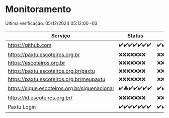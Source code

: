 # Monitoramento

Última verificação: 05/12/2024 05:12:00 -03

|Serviço|Status|Últimas 24h|
|---|---|---|
|https://github.com|<span title="2024-11-28: OK=23">✔️</span><span title="2024-11-29: OK=23">✔️</span><span title="2024-11-30: OK=23">✔️</span><span title="2024-12-01: OK=23">✔️</span><span title="2024-12-02: OK=23">✔️</span><span title="2024-12-03: OK=23">✔️</span><span title="2024-12-04: OK=7">✔️</span>|<span title="04/12/2024 05:12:00 -03 : 200">✔️</span><span title="04/12/2024 06:09:00 -03 : 200">✔️</span><span title="04/12/2024 07:10:00 -03 : 200">✔️</span><span title="04/12/2024 08:08:00 -03 : 200">✔️</span><span title="04/12/2024 09:16:00 -03 : 200">✔️</span><span title="04/12/2024 10:20:00 -03 : 200">✔️</span><span title="04/12/2024 11:09:00 -03 : 200">✔️</span><span title="04/12/2024 12:09:00 -03 : 200">✔️</span><span title="04/12/2024 13:11:00 -03 : 200">✔️</span><span title="04/12/2024 14:08:00 -03 : 200">✔️</span><span title="04/12/2024 15:12:00 -03 : 200">✔️</span><span title="04/12/2024 16:09:00 -03 : 200">✔️</span><span title="04/12/2024 17:10:00 -03 : 200">✔️</span><span title="04/12/2024 18:08:00 -03 : 200">✔️</span><span title="04/12/2024 19:08:00 -03 : 200">✔️</span><span title="04/12/2024 20:08:00 -03 : 200">✔️</span><span title="04/12/2024 21:44:00 -03 : 200">✔️</span><span title="04/12/2024 23:22:00 -03 : 200">✔️</span><span title="05/12/2024 00:28:00 -03 : 200">✔️</span><span title="05/12/2024 01:11:00 -03 : 200">✔️</span><span title="05/12/2024 02:09:00 -03 : 200">✔️</span><span title="05/12/2024 03:13:00 -03 : 200">✔️</span><span title="05/12/2024 04:09:00 -03 : 200">✔️</span><span title="05/12/2024 05:12:00 -03 : 200">✔️</span>|
|https://paxtu.escoteiros.org.br|<span title="2024-11-28: Falhas=23">❌</span><span title="2024-11-29: Falhas=23">❌</span><span title="2024-11-30: Falhas=23">❌</span><span title="2024-12-01: Falhas=23">❌</span><span title="2024-12-02: Falhas=23">❌</span><span title="2024-12-03: Falhas=23">❌</span><span title="2024-12-04: Falhas=7">❌</span>|<span title="04/12/2024 05:12:00 -03 : 403">❌</span><span title="04/12/2024 06:09:00 -03 : 403">❌</span><span title="04/12/2024 07:10:00 -03 : 403">❌</span><span title="04/12/2024 08:08:00 -03 : 403">❌</span><span title="04/12/2024 09:16:00 -03 : 403">❌</span><span title="04/12/2024 10:20:00 -03 : 403">❌</span><span title="04/12/2024 11:09:00 -03 : 403">❌</span><span title="04/12/2024 12:09:00 -03 : 403">❌</span><span title="04/12/2024 13:11:00 -03 : 403">❌</span><span title="04/12/2024 14:08:00 -03 : 403">❌</span><span title="04/12/2024 15:12:00 -03 : 403">❌</span><span title="04/12/2024 16:09:00 -03 : 403">❌</span><span title="04/12/2024 17:10:00 -03 : 403">❌</span><span title="04/12/2024 18:08:00 -03 : 403">❌</span><span title="04/12/2024 19:08:00 -03 : 403">❌</span><span title="04/12/2024 20:08:00 -03 : 403">❌</span><span title="04/12/2024 21:44:00 -03 : 403">❌</span><span title="04/12/2024 23:22:00 -03 : 403">❌</span><span title="05/12/2024 00:28:00 -03 : 403">❌</span><span title="05/12/2024 01:11:00 -03 : 403">❌</span><span title="05/12/2024 02:09:00 -03 : 403">❌</span><span title="05/12/2024 03:13:00 -03 : 403">❌</span><span title="05/12/2024 04:09:00 -03 : 403">❌</span><span title="05/12/2024 05:12:00 -03 : 403">❌</span>|
|https://escoteiros.org.br|<span title="2024-11-28: Falhas=23">❌</span><span title="2024-11-29: Falhas=23">❌</span><span title="2024-11-30: Falhas=23">❌</span><span title="2024-12-01: Falhas=23">❌</span><span title="2024-12-02: Falhas=23">❌</span><span title="2024-12-03: Falhas=23">❌</span><span title="2024-12-04: Falhas=7">❌</span>|<span title="04/12/2024 05:12:00 -03 : 403">❌</span><span title="04/12/2024 06:09:00 -03 : 403">❌</span><span title="04/12/2024 07:10:00 -03 : 403">❌</span><span title="04/12/2024 08:08:00 -03 : 403">❌</span><span title="04/12/2024 09:16:00 -03 : 403">❌</span><span title="04/12/2024 10:20:00 -03 : 403">❌</span><span title="04/12/2024 11:09:00 -03 : 403">❌</span><span title="04/12/2024 12:09:00 -03 : 403">❌</span><span title="04/12/2024 13:11:00 -03 : 403">❌</span><span title="04/12/2024 14:08:00 -03 : 403">❌</span><span title="04/12/2024 15:12:00 -03 : 403">❌</span><span title="04/12/2024 16:09:00 -03 : 403">❌</span><span title="04/12/2024 17:10:00 -03 : 403">❌</span><span title="04/12/2024 18:08:00 -03 : 403">❌</span><span title="04/12/2024 19:08:00 -03 : 403">❌</span><span title="04/12/2024 20:08:00 -03 : 403">❌</span><span title="04/12/2024 21:44:00 -03 : 403">❌</span><span title="04/12/2024 23:22:00 -03 : 403">❌</span><span title="05/12/2024 00:28:00 -03 : 403">❌</span><span title="05/12/2024 01:11:00 -03 : 403">❌</span><span title="05/12/2024 02:09:00 -03 : 403">❌</span><span title="05/12/2024 03:13:00 -03 : 403">❌</span><span title="05/12/2024 04:09:00 -03 : 403">❌</span><span title="05/12/2024 05:12:00 -03 : 403">❌</span>|
|https://paxtu.escoteiros.org.br/paxtu|<span title="2024-11-28: Falhas=23">❌</span><span title="2024-11-29: Falhas=23">❌</span><span title="2024-11-30: Falhas=23">❌</span><span title="2024-12-01: Falhas=23">❌</span><span title="2024-12-02: Falhas=23">❌</span><span title="2024-12-03: Falhas=23">❌</span><span title="2024-12-04: Falhas=7">❌</span>|<span title="04/12/2024 05:12:00 -03 : 403">❌</span><span title="04/12/2024 06:09:00 -03 : 403">❌</span><span title="04/12/2024 07:10:00 -03 : 403">❌</span><span title="04/12/2024 08:08:00 -03 : 403">❌</span><span title="04/12/2024 09:16:00 -03 : 403">❌</span><span title="04/12/2024 10:20:00 -03 : 403">❌</span><span title="04/12/2024 11:09:00 -03 : 403">❌</span><span title="04/12/2024 12:09:00 -03 : 403">❌</span><span title="04/12/2024 13:11:00 -03 : 403">❌</span><span title="04/12/2024 14:08:00 -03 : 403">❌</span><span title="04/12/2024 15:12:00 -03 : 403">❌</span><span title="04/12/2024 16:09:00 -03 : 403">❌</span><span title="04/12/2024 17:10:00 -03 : 403">❌</span><span title="04/12/2024 18:08:00 -03 : 403">❌</span><span title="04/12/2024 19:08:00 -03 : 403">❌</span><span title="04/12/2024 20:08:00 -03 : 403">❌</span><span title="04/12/2024 21:44:00 -03 : 403">❌</span><span title="04/12/2024 23:22:00 -03 : 403">❌</span><span title="05/12/2024 00:28:00 -03 : 403">❌</span><span title="05/12/2024 01:11:00 -03 : 403">❌</span><span title="05/12/2024 02:09:00 -03 : 403">❌</span><span title="05/12/2024 03:13:00 -03 : 403">❌</span><span title="05/12/2024 04:09:00 -03 : 403">❌</span><span title="05/12/2024 05:12:00 -03 : 403">❌</span>|
|https://paxtu.escoteiros.org.br/meupaxtu|<span title="2024-11-28: Falhas=23">❌</span><span title="2024-11-29: Falhas=23">❌</span><span title="2024-11-30: Falhas=23">❌</span><span title="2024-12-01: Falhas=23">❌</span><span title="2024-12-02: Falhas=23">❌</span><span title="2024-12-03: Falhas=23">❌</span><span title="2024-12-04: Falhas=7">❌</span>|<span title="04/12/2024 05:12:00 -03 : 403">❌</span><span title="04/12/2024 06:09:00 -03 : 403">❌</span><span title="04/12/2024 07:10:00 -03 : 403">❌</span><span title="04/12/2024 08:08:00 -03 : 403">❌</span><span title="04/12/2024 09:16:00 -03 : 403">❌</span><span title="04/12/2024 10:20:00 -03 : 403">❌</span><span title="04/12/2024 11:09:00 -03 : 403">❌</span><span title="04/12/2024 12:09:00 -03 : 403">❌</span><span title="04/12/2024 13:11:00 -03 : 403">❌</span><span title="04/12/2024 14:08:00 -03 : 403">❌</span><span title="04/12/2024 15:12:00 -03 : 403">❌</span><span title="04/12/2024 16:09:00 -03 : 403">❌</span><span title="04/12/2024 17:10:00 -03 : 403">❌</span><span title="04/12/2024 18:08:00 -03 : 403">❌</span><span title="04/12/2024 19:08:00 -03 : 403">❌</span><span title="04/12/2024 20:08:00 -03 : 403">❌</span><span title="04/12/2024 21:44:00 -03 : 403">❌</span><span title="04/12/2024 23:22:00 -03 : 403">❌</span><span title="05/12/2024 00:28:00 -03 : 403">❌</span><span title="05/12/2024 01:11:00 -03 : 403">❌</span><span title="05/12/2024 02:09:00 -03 : 403">❌</span><span title="05/12/2024 03:13:00 -03 : 403">❌</span><span title="05/12/2024 04:09:00 -03 : 403">❌</span><span title="05/12/2024 05:12:00 -03 : 403">❌</span>|
|https://sigue.escoteiros.org.br/siguenacional|<span title="2024-11-28: OK=23">✔️</span><span title="2024-11-29: OK=22, Falhas=1">⚠️</span><span title="2024-11-30: OK=23">✔️</span><span title="2024-12-01: OK=23">✔️</span><span title="2024-12-02: OK=23">✔️</span><span title="2024-12-03: OK=23">✔️</span><span title="2024-12-04: OK=7">✔️</span>|<span title="04/12/2024 05:12:00 -03 : 200">✔️</span><span title="04/12/2024 06:09:00 -03 : 200">✔️</span><span title="04/12/2024 07:10:00 -03 : 200">✔️</span><span title="04/12/2024 08:08:00 -03 : 200">✔️</span><span title="04/12/2024 09:16:00 -03 : 200">✔️</span><span title="04/12/2024 10:20:00 -03 : 200">✔️</span><span title="04/12/2024 11:09:00 -03 : 200">✔️</span><span title="04/12/2024 12:09:00 -03 : 200">✔️</span><span title="04/12/2024 13:11:00 -03 : 200">✔️</span><span title="04/12/2024 14:08:00 -03 : 200">✔️</span><span title="04/12/2024 15:12:00 -03 : 200">✔️</span><span title="04/12/2024 16:09:00 -03 : 200">✔️</span><span title="04/12/2024 17:10:00 -03 : 200">✔️</span><span title="04/12/2024 18:08:00 -03 : 200">✔️</span><span title="04/12/2024 19:08:00 -03 : 200">✔️</span><span title="04/12/2024 20:08:00 -03 : 200">✔️</span><span title="04/12/2024 21:44:00 -03 : 200">✔️</span><span title="04/12/2024 23:22:00 -03 : 200">✔️</span><span title="05/12/2024 00:28:00 -03 : 200">✔️</span><span title="05/12/2024 01:11:00 -03 : 200">✔️</span><span title="05/12/2024 02:09:00 -03 : 200">✔️</span><span title="05/12/2024 03:13:00 -03 : 200">✔️</span><span title="05/12/2024 04:09:00 -03 : 200">✔️</span><span title="05/12/2024 05:12:00 -03 : 200">✔️</span>|
|https://id.escoteiros.org.br/|<span title="2024-11-28: Falhas=23">❌</span><span title="2024-11-29: Falhas=23">❌</span><span title="2024-11-30: Falhas=23">❌</span><span title="2024-12-01: Falhas=23">❌</span><span title="2024-12-02: Falhas=23">❌</span><span title="2024-12-03: Falhas=23">❌</span><span title="2024-12-04: Falhas=7">❌</span>|<span title="04/12/2024 05:12:00 -03 : 403">❌</span><span title="04/12/2024 06:09:00 -03 : 403">❌</span><span title="04/12/2024 07:10:00 -03 : 403">❌</span><span title="04/12/2024 08:08:00 -03 : 403">❌</span><span title="04/12/2024 09:16:00 -03 : 403">❌</span><span title="04/12/2024 10:20:00 -03 : 403">❌</span><span title="04/12/2024 11:09:00 -03 : 403">❌</span><span title="04/12/2024 12:09:00 -03 : 403">❌</span><span title="04/12/2024 13:11:00 -03 : 403">❌</span><span title="04/12/2024 14:08:00 -03 : 403">❌</span><span title="04/12/2024 15:12:00 -03 : 403">❌</span><span title="04/12/2024 16:09:00 -03 : 403">❌</span><span title="04/12/2024 17:10:00 -03 : 403">❌</span><span title="04/12/2024 18:08:00 -03 : 403">❌</span><span title="04/12/2024 19:08:00 -03 : 403">❌</span><span title="04/12/2024 20:08:00 -03 : 403">❌</span><span title="04/12/2024 21:44:00 -03 : 403">❌</span><span title="04/12/2024 23:22:00 -03 : 403">❌</span><span title="05/12/2024 00:28:00 -03 : 403">❌</span><span title="05/12/2024 01:11:00 -03 : 403">❌</span><span title="05/12/2024 02:09:00 -03 : 403">❌</span><span title="05/12/2024 03:13:00 -03 : 403">❌</span><span title="05/12/2024 04:09:00 -03 : 403">❌</span><span title="05/12/2024 05:12:00 -03 : 403">❌</span>|
|Paxtu Login|<span title="2024-11-28: OK=23">✔️</span><span title="2024-11-29: OK=23">✔️</span><span title="2024-11-30: OK=23">✔️</span><span title="2024-12-01: OK=23">✔️</span><span title="2024-12-02: OK=23">✔️</span><span title="2024-12-03: OK=23">✔️</span><span title="2024-12-04: OK=7">✔️</span>|<span title="04/12/2024 05:12:00 -03 : 200">✔️</span><span title="04/12/2024 06:09:00 -03 : 200">✔️</span><span title="04/12/2024 07:10:00 -03 : 200">✔️</span><span title="04/12/2024 08:08:00 -03 : 200">✔️</span><span title="04/12/2024 09:16:00 -03 : 200">✔️</span><span title="04/12/2024 10:20:00 -03 : 200">✔️</span><span title="04/12/2024 11:09:00 -03 : 200">✔️</span><span title="04/12/2024 12:09:00 -03 : 200">✔️</span><span title="04/12/2024 13:11:00 -03 : 200">✔️</span><span title="04/12/2024 14:08:00 -03 : 200">✔️</span><span title="04/12/2024 15:12:00 -03 : 200">✔️</span><span title="04/12/2024 16:09:00 -03 : 200">✔️</span><span title="04/12/2024 17:10:00 -03 : 200">✔️</span><span title="04/12/2024 18:08:00 -03 : 200">✔️</span><span title="04/12/2024 19:08:00 -03 : 200">✔️</span><span title="04/12/2024 20:08:00 -03 : 200">✔️</span><span title="04/12/2024 21:44:00 -03 : 200">✔️</span><span title="04/12/2024 23:22:00 -03 : 200">✔️</span><span title="05/12/2024 00:28:00 -03 : 200">✔️</span><span title="05/12/2024 01:11:00 -03 : 200">✔️</span><span title="05/12/2024 02:09:00 -03 : 200">✔️</span><span title="05/12/2024 03:13:00 -03 : 200">✔️</span><span title="05/12/2024 04:09:00 -03 : 200">✔️</span><span title="05/12/2024 05:12:00 -03 : 200">✔️</span>|
